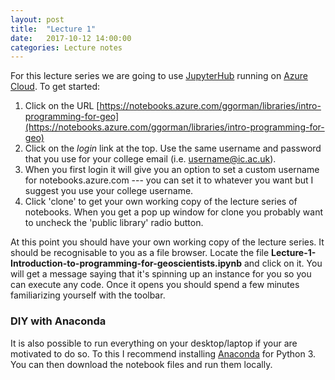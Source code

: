 ```yaml
---
layout: post
title:  "Lecture 1"
date:   2017-10-12 14:00:00
categories: Lecture notes
---
```


For this lecture series we are going to use [JupyterHub](https://jupyterhub.readthedocs.io/en/latest/) running on [Azure Cloud](https://azure.microsoft.com/en-gb/overview/what-is-azure/). To get started:

1. Click on the URL
[https://notebooks.azure.com/ggorman/libraries/intro-programming-for-geo](https://notebooks.azure.com/ggorman/libraries/intro-programming-for-geo)
2. Click on the *login* link at the top. Use the same username and password that you use for your college email (i.e. username@ic.ac.uk).
3. When you first login it will give you an option to set a custom username for notebooks.azure.com --- you can set it to whatever you want but I suggest you use your college username.
4. Click 'clone' to get your own working copy of the lecture series of notebooks. When you get a pop up window for clone you probably want to uncheck the 'public library' radio button.

At this point you should have your own working copy of the lecture series. It
should be recognisable to you as a file browser. Locate the file
**Lecture-1-Introduction-to-programming-for-geoscientists.ipynb** and click on
it. You will get a message saying that it's spinning up an instance for you so
you can execute any code. Once it opens you should spend a few minutes familiarizing
yourself with the toolbar.

### DIY with Anaconda
It is also possible to run everything on your desktop/laptop if your are motivated to do so. To this I recommend installing [Anaconda](https://www.anaconda.com/download/) for Python 3. You can then download the notebook files and run them locally.

